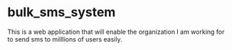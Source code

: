 # bulk_sms_system
This is a web application that will enable the organization I am working for to send sms to milllions of users easily. 
